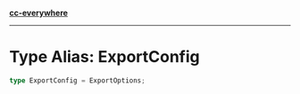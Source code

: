 [**cc-everywhere**](../../../../../index.md)

***

# Type Alias: ExportConfig

```ts
type ExportConfig = ExportOptions;
```

